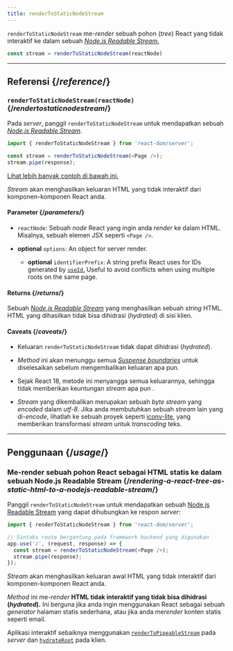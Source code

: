 ```yaml
---
title: renderToStaticNodeStream
---
```


<Intro>

`renderToStaticNodeStream` me-*render* sebuah pohon (*tree*) React yang tidak interaktif ke dalam sebuah [*Node.js Readable Stream*.](https://nodejs.org/api/stream.html#readable-streams)

```js
const stream = renderToStaticNodeStream(reactNode)
```

</Intro>

<InlineToc />

---

## Referensi {/*reference*/}

### `renderToStaticNodeStream(reactNode)` {/*rendertostaticnodestream*/}

Pada *server*, panggil `renderToStaticNodeStream` untuk mendapatkan sebuah [*Node.js Readable Stream*](https://nodejs.org/api/stream.html#readable-streams).

```js
import { renderToStaticNodeStream } from 'react-dom/server';

const stream = renderToStaticNodeStream(<Page />);
stream.pipe(response);
```

[Lihat lebih banyak contoh di bawah ini.](#usage)

*Stream* akan menghasilkan keluaran HTML yang tidak interaktif dari komponen-komponen React anda.

#### Parameter {/*parameters*/}

* `reactNode`: Sebuah *node* React yang ingin anda *render* ke dalam HTML. Misalnya, sebuah elemen JSX seperti `<Page />`.

* **optional** `options`: An object for server render.
  * **optional** `identifierPrefix`: A string prefix React uses for IDs generated by [`useId`.](/reference/react/useId) Useful to avoid conflicts when using multiple roots on the same page.

#### Returns {/*returns*/}

Sebuah [*Node.js Readable Stream*](https://nodejs.org/api/stream.html#readable-streams) yang menghasilkan sebuah *string* HTML. HTML yang dihasilkan tidak bisa dihidrasi (*hydrated*) di sisi klien.

#### Caveats {/*caveats*/}

* Keluaran `renderToStaticNodeStream` tidak dapat dihidrasi (*hydrated*).

* *Method* ini akan menunggu semua [*Suspense boundaries*](/reference/react/Suspense) untuk diselesaikan sebelum mengembalikan keluaran apa pun.

* Sejak React 18, metode ini menyangga semua keluarannya, sehingga tidak memberikan keuntungan *stream* apa pun .

* *Stream* yang dikembalikan merupakan sebuah *byte stream* yang *encoded* dalam *utf-8*. Jika anda membutuhkan sebuah *stream* lain yang di-*encode*, lihatlah ke sebuah proyek seperti [iconv-lite](https://www.npmjs.com/package/iconv-lite), yang memberikan transformasi *stream* untuk *transcoding* teks.

---

## Penggunaan {/*usage*/}

### Me-render sebuah pohon React sebagai HTML statis ke dalam sebuah Node.js Readable Stream {/*rendering-a-react-tree-as-static-html-to-a-nodejs-readable-stream*/}

Panggil `renderToStaticNodeStream` untuk mendapatkan sebuah [Node.js Readable Stream](https://nodejs.org/api/stream.html#readable-streams) yang dapat dihubungkan ke respon *server*:

```js {5-6}
import { renderToStaticNodeStream } from 'react-dom/server';

// Sintaks route bergantung pada framework backend yang digunakan
app.use('/', (request, response) => {
  const stream = renderToStaticNodeStream(<Page />);
  stream.pipe(response);
});
```

*Stream* akan menghasilkan keluaran awal HTML yang tidak interaktif dari komponen-komponen React anda.

<Pitfall>

*Method* ini me-*render* **HTML tidak interaktif yang tidak bisa dihidrasi (*hydrated*).** Ini berguna jika anda ingin menggunakan React sebagai sebuah *generator* halaman statis sederhana, atau jika anda me*render* konten statis seperti email.

Aplikasi interaktif sebaiknya menggunakan [`renderToPipeableStream`](/reference/react-dom/server/renderToPipeableStream) pada *server* dan [`hydrateRoot`](/reference/react-dom/client/hydrateRoot) pada klien.

</Pitfall>
